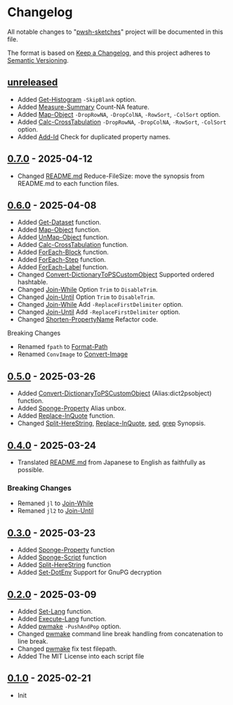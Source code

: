 # Changelog

All notable changes to "[pwsh-sketches](https://github.com/btklab/pwsh-sketches)" project will be documented in this file.

The format is based on [Keep a Changelog](https://keepachangelog.com/en/1.0.0/),
and this project adheres to [Semantic Versioning](https://semver.org/spec/v2.0.0.html).

## [unreleased]

- Added [Get-Histogram][] `-SkipBlank` option.
- Added [Measure-Summary][] Count-NA feature.
- Added [Map-Object][] `-DropRowNA`, `-DropColNA`, `-RowSort`, `-ColSort` option.
- Added [Calc-CrossTabulation][] `-DropRowNA`, `-DropColNA`, `-RowSort`, `-ColSort` option.
- Added [Add-Id][] Check for duplicated property names.

## [0.7.0] - 2025-04-12

- Changed [README.md][] Reduce-FileSize: move the synopsis from README.md to each function files.

## [0.6.0] - 2025-04-08

- Added [Get-Dataset][] function.
- Added [Map-Object][] function.
- Added [UnMap-Object][] function.
- Added [Calc-CrossTabulation][] function.
- Added [ForEach-Block][] function.
- Added [ForEach-Step][] function.
- Added [ForEach-Label][] function.
- Changed [Convert-DictionaryToPSCustomObject][] Supported ordered hashtable.
- Changed [Join-While][] Option `Trim` to `DisableTrim`.
- Changed [Join-Until][] Option `Trim` to `DisableTrim`.
- Changed [Join-While][] Add `-ReplaceFirstDelimiter` option.
- Changed [Join-Until][] Add `-ReplaceFirstDelimiter` option.
- Changed [Shorten-PropertyName][] Refactor code.

Breaking Changes

- Renamed `fpath` to [Format-Path][]
- Renamed `ConvImage` to [Convert-Image][]

## [0.5.0] - 2025-03-26

- Added [Convert-DictionaryToPSCustomObject][] (Alias:dict2psobject) function.
- Added [Sponge-Property][] Alias unbox.
- Added [Replace-InQuote][] function.
- Changed [Split-HereString][], [Replace-InQuote][], [sed][], [grep][] Synopsis.

## [0.4.0] - 2025-03-24

- Translated [README.md][] from Japanese to English as faithfully as possible.

### Breaking Changes

- Remaned `jl` to [Join-While][]
- Remaned `jl2` to [Join-Until][]

## [0.3.0] - 2025-03-23

- Added [Sponge-Property][] function
- Added [Sponge-Script][] function
- Added [Split-HereString][] function
- Added [Set-DotEnv][] Support for GnuPG decryption

## [0.2.0] - 2025-03-09

- Added [Set-Lang][] function.
- Added [Execute-Lang][] function.
- Added [pwmake][] `-PushAndPop` option.
- Changed [pwmake][] command line break handling from concatenation to line break.
- Changed [pwmake][] fix test filepath.
- Added The MIT License into each script file

## [0.1.0] - 2025-02-21

- Init


[README.md]: blob/main/README.md
[CHANGELOG.md]: blob/main/CHANGELOG.md
[examples.md]: blob/main/examples.md

[addb]: src/addb_function.ps1
[addl]: src/addl_function.ps1
[addr]: src/addr_function.ps1
[addt]: src/addt_function.ps1
[cat2]: src/cat2_function.ps1
[catcsv]: src/catcsv_function.ps1
[chead]: src/chead_function.ps1
[clip2img]: src/clip2img_function.ps1
[clipwatch]: src/clipwatch_function.ps1
[conv]: src/conv_function.ps1
[Convert-Image]: src/Convert-Image_function.ps1
[count]: src/count_function.ps1
[csv2sqlite]: src/csv2sqlite_function.ps1
[csv2txt]: src/csv2txt_function.ps1
[ctail]: src/ctail_function.ps1
[delf]: src/delf_function.ps1
[dot2gviz]: src/dot2gviz_function.ps1
[filehame]: src/filehame_function.ps1
[fillretu]: src/fillretu_function.ps1
[flat]: src/flat_function.ps1
[wrap]: src/wrap_function.ps1
[fwatch]: src/fwatch_function.ps1
[gantt2pu]: src/gantt2pu_function.ps1
[Get-DateAlternative]: src/Get-DateAlternative_function.ps1
[Get-OGP]: src/Get-OGP_function.ps1
[getfirst]: src/getfirst_function.ps1
[getlast]: src/getlast_function.ps1
[grep]: src/grep_function.ps1
[gyo]: src/gyo_function.ps1
[han]: src/han_function.ps1
[head]: src/head_function.ps1
[image2md]: src/image2md_function.ps1
[json2txt]: src/json2txt_function.ps1
[juni]: src/juni_function.ps1
[keta]: src/keta_function.ps1
[kinsoku]: src/kinsoku_function.ps1
[lastyear]: src/Get-DateAlternative_function.ps1
[lcalc]: src/lcalc_function.ps1
[linkcheck]: src/linkcheck_function.ps1
[linkextract]: src/linkextract_function.ps1
[logi2dot]: src/logi2dot_function.ps1
[logi2pu]: src/logi2pu_function.ps1
[man2]: src/man2_function.ps1
[map2]: src/map2_function.ps1
[mind2dot]: src/mind2dot_function.ps1
[mind2pu]: src/mind2pu_function.ps1
[nextyear]: src/Get-DateAlternative_function.ps1
[Override-Yaml]: src/Override-Yaml_function.ps1
[pawk]: src/pawk_function.ps1
[pu2java]: src/pu2java_function.ps1
[pwmake]: src/pwmake_function.ps1
[retu]: src/retu_function.ps1
[rev]: src/rev_function.ps1
[rev2]: src/rev2_function.ps1
[say]: src/say_function.ps1
[sed-i]: src/sed-i_function.ps1
[sed]: src/sed_function.ps1
[self]: src/self_function.ps1
[sleepy]: src/sleepy_function.ps1
[sm2]: src/sm2_function.ps1
[table2md]: src/table2md_function.ps1
[tac]: src/tac_function.ps1
[tail]: src/tail_function.ps1
[tarr]: src/tarr_function.ps1
[tateyoko]: src/tateyoko_function.ps1
[teatimer]: src/teatimer_function.ps1
[tenki]: src/tenki_function.ps1
[tex2pdf]: src/tex2pdf_function.ps1
[thisyear]: src/Get-DateAlternative_function.ps1
[toml2psobject]: src/toml2psobject_function.ps1
[uniq]: src/uniq_function.ps1
[vbStrConv]: src/vbStrConv_function.ps1
[yarr]: src/yarr_function.ps1
[zen]: src/zen_function.ps1

[percentile]: src/percentile_function.ps1
[decil]: src/decil_function.ps1
[summary]: src/summary_function.ps1
[movw]: src/movw_function.ps1

[Format-Path]: src/Format-Path_function.ps1
[watercss]: src/watercss_function.ps1

[flow2pu]: src/flow2pu_function.ps1
[seq2pu]: src/seq2pu_function.ps1

[ysort]: src/ysort_function.ps1
[ycalc]: src/ycalc_function.ps1
[fval]: src/fval_function.ps1

[Get-AppShortcut]: src/Get-AppShortcut_function.ps1
[mdgrep]: src/mdgrep_function.ps1

[pwsync]: src/pwsync_function.ps1
[clip2file]: src/clip2file_function.ps1
[Rename-Normalize]: src/Rename-Normalize_function.ps1
[clip2normalize]: src/clip2normalize_function.ps1

[tail-f]: src/tail-f_function.ps1
[operator.ps1]: operator.ps1

[push2loc]: src/push2loc_function.ps1
[clip2push]: src/clip2push_function.ps1
[clip2shortcut]: src/clip2shortcut_function.ps1

[clip2hyperlinkl]: src/clip2hyperlink_function.ps1
[list2table]: src/list2table_function.ps1
[mdfocus]: src/mdfocus_function.ps1

[Add-LineBreak]: src/Add-LineBreak_function.ps1
[Add-LineBreakEndOfFile]: src/Add-LineBreakEndOfFile_function.ps1

[Shorten-PropertyName]: src/Shorten-PropertyName_function.ps1
[Drop-NA]: src/Drop-NA_function.ps1
[Replace-NA]: src/Replace-NA_function.ps1
[Apply-Function]: src/Apply-Function_function.ps1
[GroupBy-Object]: src/GroupBy-Object_function.ps1
[Measure-Stats]: src/Measure-Stats_function.ps1
[Add-Stats]: src/Add-Stats_function.ps1
[Detect-XrsAnomaly]: src/Detect-XrsAnomaly_function.ps1

[Get-Histogram]: src/Get-Histogram_function.ps1
[Plot-BarChart]: src/Plot-BarChart_function.ps1

[Get-First]: src/Get-First_function.ps1
[Get-Last]: src/Get-Last_function.ps1
[Select-Field]: src/Select-Field_function.ps1
[Delete-Field]: src/Delete-Field_function.ps1

[Replace-ForEach]: src/Replace-ForEach_function.ps1

[Measure-Quartile]: src/Measure-Quartile_function.ps1
[Add-Quartile]: src/Add-Quartile_function.ps1

[Join2-Object]: src/Join2-Object_function.ps1

[lcalc2]: src/lcalc2_function.ps1

[Unique-Object]: src/Unique-Object_function.ps1
[Measure-Summary]: src/Measure-Summary_function.ps1
[Transpose-Property]: src/Transpose-Property_function.ps1

[Edit-Function]: src/Edit-Function_function.ps1
[Get-Ticket]: src/Get-Ticket_function.ps1

[Decrease-Indent]: src/Decrease-Indent_function.ps1

[Set-NowTime2Clipboard]: src/Set-NowTime2Clipboard_function.ps1
[Sleep-ComputerAFM]: src/Sleep-ComputerAFM_function.ps1
[Shutdown-ComputerAFM]: src/Shutdown-ComputerAFM_function.ps1

[Unzip-Archive]: src/Unzip-Archive_function.ps1
[clip2unzip]: src/Unzip-Archive_function.ps1

[Get-ClipboardAlternative]: src/Get-ClipboardAlternative_function.ps1
[gclipa]: src/Get-ClipboardAlternative_function.ps1

[Test-isAsciiLine]: src/Test-isAsciiLine_function.ps1
[isAsciiLine]: src/Test-isAsciiLine_function.ps1

[Grep-Block]: src/Grep-Block_function.ps1
[Sort-Block]: src/Sort-Block_function.ps1

[Execute-TinyTeX]: src/Execute-TinyTeX_function.ps1
[Execute-RMarkdown]: src/Execute-RMarkdown_function.ps1

[math2tex]: src/math2tex_function.ps1
[Inkscape-Converter]: src/Inkscape-Converter_function.ps1

[GetValueFrom-Key]: src/GetValueFrom-Key_function.ps1

[Trim-EmptyLine]: src/Trim-EmptyLine_function.ps1

[Cast-Date]: src/Cast-Date_function.ps1
[Cast-Decimal]: src/Cast-Decimal_function.ps1
[Cast-Double]: src/Cast-Double_function.ps1
[Cast-Integer]: src/Cast-Integer_function.ps1
[Edit-Property]: src/Edit-Property_function.ps1

[ClipImageFrom-File]: src/ClipImageFrom-File_function.ps1

[Invoke-Link]: src/Invoke-Link_function.ps1

[Add-Id]: src/Add-Id_function.ps1

[Tee-Clip]: src/Tee-Clip_function.ps1
[Auto-Clip]: src/Auto-Clip_function.ps1

[PullOut-String]: src/PullOut-String_function.ps1

[Set-DotEnv]: src/Set-DotEnv_function.ps1

[Decode-Uri]: src/Decode-Uri_function.ps1
[Encode-Uri]: src/Encode-Uri_function.ps1

[Set-Lang]: src/Set-Lang_function.ps1
[Execute-Lang]: src/Execute-Lang_function.ps1

[Sponge-Property]: src/Sponge-Property_function.ps1
[Sponge-Script]: src/Sponge-Script_function.ps1
[Split-HereString]: src/Split-HereString_function.ps1

[Join-While]: src/Join-While_function.ps1
[Join-Until]: src/Join-Until_function.ps1

[Convert-DictionaryToPSCustomObject]: src/Convert-DictionaryToPSCustomObject_function.ps1
[Replace-InQuote]: src/Replace-InQuote_function.ps1


[ForEach-Block]: src/ForEach-Block_function.ps1
[ForEach-Step]: src/ForEach-Step_function.ps1
[ForEach-Label]: src/ForEach-Label_function.ps1

[Get-Dataset]: src/Get-Dataset_function.ps1
[Map-Object]: src/Map-Object_function.ps1
[UnMap-Object]: src/UnMap-Object_function.ps1
[Calc-CrossTabulation]: src/Calc-CrossTabulation_function.ps1


[unreleased]: https://github.com/btklab/pwsh-sketches/compare/0.7.0..HEAD
[0.7.0]: https://github.com/btklab/pwsh-sketches/releases/tag/0.6.0
[0.6.0]: https://github.com/btklab/pwsh-sketches/releases/tag/0.6.0
[0.5.0]: https://github.com/btklab/pwsh-sketches/releases/tag/0.5.0
[0.4.0]: https://github.com/btklab/pwsh-sketches/releases/tag/0.4.0
[0.3.0]: https://github.com/btklab/pwsh-sketches/releases/tag/0.3.0
[0.2.0]: https://github.com/btklab/pwsh-sketches/releases/tag/0.2.0
[0.1.0]: https://github.com/btklab/pwsh-sketches/releases/tag/0.1.0

